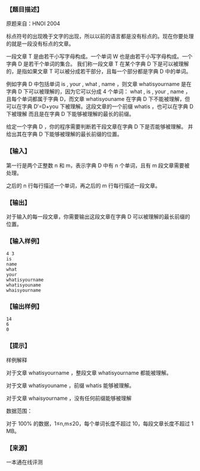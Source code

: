 ### 【题目描述】

原题来自：HNOI 2004

标点符号的出现晚于文字的出现，所以以前的语言都是没有标点的。现在你要处理的就是一段没有标点的文章。

一段文章 T 是由若干小写字母构成。一个单词 W 也是由若干小写字母构成。一个字典 D 是若干个单词的集合。 我们称一段文章 T 在某个字典 D 下是可以被理解的，是指如果文章 T 可以被分成若干部分，且每一个部分都是字典 D 中的单词。

例如字典 D 中包括单词 is , your , what , name ，则文章 whatisyourname 是在字典 D 下可以被理解的，因为它可以分成 4 个单词： what , is , your , name ，且每个单词都属于字典 D，而文章 whatisyouname 在字典 D 下不能被理解，但可以在字典 D′=D+you 下被理解。这段文章的一个前缀 whatis ，也可以在字典 D 下被理解 而且是在字典 D 下能够被理解的最长的前缀。

给定一个字典 D ，你的程序需要判断若干段文章在字典 D 下是否能够被理解。 并给出其在字典 D 下能够被理解的最长前缀的位置。

### 【输入】

第一行是两个正整数 n 和 m，表示字典 D 中有 n 个单词，且有 m 段文章需要被处理。

之后的 n 行每行描述一个单词，再之后的 m 行每行描述一段文章。

### 【输出】

对于输入的每一段文章，你需要输出这段文章在字典 D 可以被理解的最长前缀的位置。

### 【输入样例】

```
4 3
is
name
what
your
whatisyourname
whatisyouname
whaisyourname
```

### 【输出样例】

```
14
6
0
```

### 【提示】

样例解释

对于文章 whatisyourname ，整段文章 whatisyourname 都能被理解。

对于文章 whatisyouname ，前缀 whatis 能够被理解。

对于文章 whaisyourname ，没有任何前缀能够被理解

数据范围：

对于 100% 的数据，1≤n,m≤20，每个单词长度不超过 10，每段文章长度不超过 1 MB。


 ### 【来源】

 一本通在线评测 